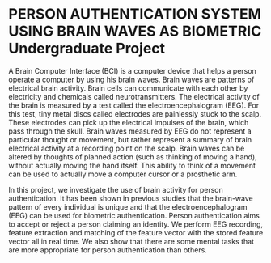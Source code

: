 PERSON AUTHENTICATION SYSTEM USING BRAIN WAVES AS BIOMETRIC
Undergraduate Project
========================

A Brain Computer Interface (BCI) is a computer device that helps a person operate a
computer by using his brain waves. Brain waves are patterns of electrical brain activity.
Brain cells can communicate with each other by electricity and chemicals called
neurotransmitters. The electrical activity of the brain is measured by a test called the
electroencephalogram (EEG). For this test, tiny metal discs called electrodes are
painlessly stuck to the scalp. These electrodes can pick up the electrical impulses of the
brain, which pass through the skull. Brain waves measured by EEG do not represent a
particular thought or movement, but rather represent a summary of brain electrical
activity at a recording point on the scalp. Brain waves can be altered by thoughts of
planned action (such as thinking of moving a hand), without actually moving the hand
itself. This ability to think of a movement can be used to actually move a computer
cursor or a prosthetic arm.

In this project, we investigate the use of brain activity for person authentication. It has
been shown in previous studies that the brain-wave pattern of every individual is unique
and that the electroencephalogram (EEG) can be used for biometric authentication.
Person authentication aims to accept or reject a person claiming an identity. We
perform EEG recording, feature extraction and matching of the feature vector with the
stored feature vector all in real time. We also show that there are some mental tasks
that are more appropriate for person authentication than others.
